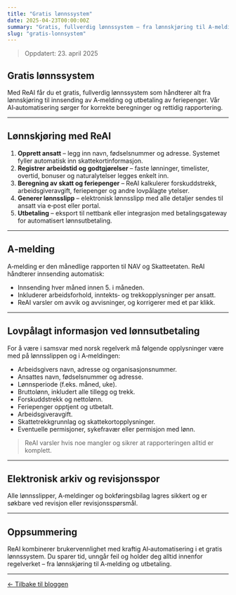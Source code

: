 ```yaml
---
title: "Gratis lønnssystem"
date: 2025-04-23T00:00:00Z
summary: "Gratis, fullverdig lønnssystem – fra lønnskjøring til A‑melding og feriepenger."
slug: "gratis-lonnsystem"
---
```


> Oppdatert: 23. april 2025

## Gratis lønnssystem

Med ReAI får du et gratis, fullverdig lønnssystem som håndterer alt fra lønnskjøring til innsending av A‑melding og utbetaling av feriepenger. Vår AI‑automatisering sørger for korrekte beregninger og rettidig rapportering.

---

## Lønnskjøring med ReAI

1. **Opprett ansatt** – legg inn navn, fødselsnummer og adresse. Systemet fyller automatisk inn skattekortinformasjon.
2. **Registrer arbeidstid og godtgjørelser** – faste lønninger, timelister, overtid, bonuser og naturalytelser legges enkelt inn.
3. **Beregning av skatt og feriepenger** – ReAI kalkulerer forskuddstrekk, arbeidsgiveravgift, feriepenger og andre lovpålagte ytelser.
4. **Generer lønnsslipp** – elektronisk lønnsslipp med alle detaljer sendes til ansatt via e‑post eller portal.
5. **Utbetaling** – eksport til nettbank eller integrasjon med betalingsgateway for automatisert lønnsutbetaling.

---

## A‑melding

A‑melding er den månedlige rapporten til NAV og Skatteetaten. ReAI håndterer innsending automatisk:

- Innsending hver måned innen 5. i måneden.
- Inkluderer arbeidsforhold, inntekts‑ og trekkopplysninger per ansatt.
- ReAI varsler om avvik og avvisninger, og korrigerer med et par klikk.

---

## Lovpålagt informasjon ved lønnsutbetaling

For å være i samsvar med norsk regelverk må følgende opplysninger være med på lønnsslippen og i A‑meldingen:

- Arbeidsgivers navn, adresse og organisasjonsnummer.
- Ansattes navn, fødselsnummer og adresse.
- Lønnsperiode (f.eks. måned, uke).
- Bruttolønn, inkludert alle tillegg og trekk.
- Forskuddstrekk og nettolønn.
- Feriepenger opptjent og utbetalt.
- Arbeidsgiveravgift.
- Skattetrekkgrunnlag og skattekortopplysninger.
- Eventuelle permisjoner, sykefravær eller permisjon med lønn.

> ReAI varsler hvis noe mangler og sikrer at rapporteringen alltid er komplett.

---

## Elektronisk arkiv og revisjonsspor

Alle lønnsslipper, A‑meldinger og bokføringsbilag lagres sikkert og er søkbare ved revisjon eller revisjonsspørsmål.

---

## Oppsummering

ReAI kombinerer brukervennlighet med kraftig AI‑automatisering i et gratis lønnssystem. Du sparer tid, unngår feil og holder deg alltid innenfor regelverket – fra lønnskjøring til A‑melding og utbetaling.

---

[← Tilbake til bloggen](/blog/)
